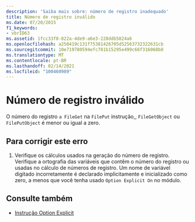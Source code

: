 ```yaml
---
description: 'Saiba mais sobre: número de registro inadequado'
title: Número de registro inválido
ms.date: 07/20/2015
f1_keywords:
- vbrID63
ms.assetid: 1fcc33f8-822a-4de9-a6e3-228ddb5824a6
ms.openlocfilehash: a250419c131f75381426705d52563732322631cb
ms.sourcegitcommit: 10e719780594efc781b15295e499c66f316068b8
ms.translationtype: MT
ms.contentlocale: pt-BR
ms.lasthandoff: 02/14/2021
ms.locfileid: "100460989"
---
```

# <a name="bad-record-number"></a>Número de registro inválido

O número do registro `a FileGet` na `FilePut` instrução,, `FileGetObject` ou `FilePutObject` é menor ou igual a zero.  
  
## <a name="to-correct-this-error"></a>Para corrigir este erro  
  
1. Verifique os cálculos usados na geração do número de registro. Verifique a ortografia das variáveis que contêm o número do registro ou usadas no cálculo de números de registro. Um nome de variável digitado incorretamente é declarado implicitamente e inicializado como zero, a menos que você tenha usado `Option Explicit On` no módulo.  
  
## <a name="see-also"></a>Consulte também

- [Instrução Option Explicit](../language-reference/statements/option-explicit-statement.md)
